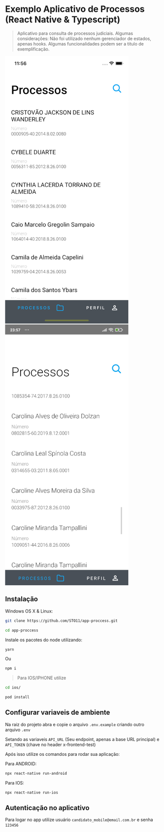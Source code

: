 # Exemplo Aplicativo de Processos (React Native & Typescript)
> Aplicativo para consulta de processos judiciais.
> Algumas considerações:
> Não foi utilizado nenhum gerenciador de estados, apenas hooks.
> Algumas funcionalidades podem ser a titulo de exemplificação.


![](ios.png) ![](android.jpg)

## Instalação

Windows OS X & Linux:

```sh
git clone https://github.com/STO11/app-proccess.git
```

```sh
cd app-proccess
```

Instale os pacotes do node utilizando:

```sh
yarn
```
Ou
```sh
npm i
```

> Para IOS/IPHONE utilize
```sh
cd ios/

```
```sh
pod install
```

## Configurar variaveis de ambiente

Na raiz do projeto abra e copie o arquivo `.env.example` criando outro arquivo `.env`

Setando as variaveis  `API_URL` (Seu endpoint, apenas a base URL principal) e `API_TOKEN` (chave no header x-frontend-test)

Após isso utilize os comandos para rodar sua aplicação:

Para ANDROID:
```sh
npx react-native run-android
```

Para IOS:
```sh
npx react-native run-ios
```
## Autenticação no aplicativo

Para logar no app utilize usuário `candidato_mobile@email.com.br`  e senha `123456`
